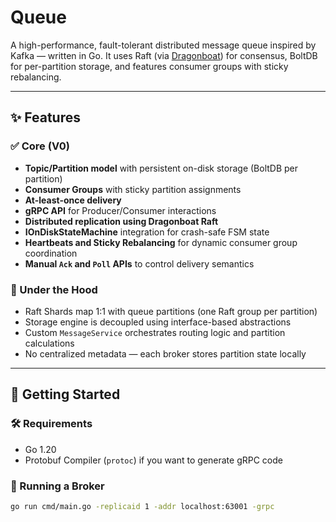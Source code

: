 # Queue

A high-performance, fault-tolerant distributed message queue inspired by Kafka — written in Go. It uses Raft (via [Dragonboat](https://github.com/lni/dragonboat)) for consensus, BoltDB for per-partition storage, and features consumer groups with sticky rebalancing.

---

## ✨ Features

### ✅ Core (V0)
- **Topic/Partition model** with persistent on-disk storage (BoltDB per partition)
- **Consumer Groups** with sticky partition assignments
- **At-least-once delivery**
- **gRPC API** for Producer/Consumer interactions
- **Distributed replication using Dragonboat Raft**
- **IOnDiskStateMachine** integration for crash-safe FSM state
- **Heartbeats and Sticky Rebalancing** for dynamic consumer group coordination
- **Manual `Ack` and `Poll` APIs** to control delivery semantics

### 🧠 Under the Hood
- Raft Shards map 1:1 with queue partitions (one Raft group per partition)
- Storage engine is decoupled using interface-based abstractions
- Custom `MessageService` orchestrates routing logic and partition calculations
- No centralized metadata — each broker stores partition state locally

---

## 🚀 Getting Started

### 🛠 Requirements
- Go 1.20
- Protobuf Compiler (`protoc`) if you want to generate gRPC code

### 🔧 Running a Broker

```bash
go run cmd/main.go -replicaid 1 -addr localhost:63001 -grpc 
```